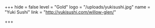 +++
hide = false
level = "Gold"
logo = "/uploads/yukisushi.jpg"
name = "Yuki Sushi"
link = "http://yukisushi.com/willow-glen/"

+++
